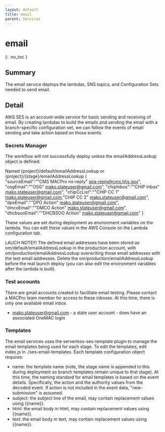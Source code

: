 ```yaml
---
layout: default
title: email
parent: Services
---
```


# email
{: .no_toc }

## Summary
The email service deploys the lambdas, SNS topics, and Configuration Sets needed to send email.

## Detail
AWS SES is an account-wide service for basic sending and receiving of email.  By creating lambdas to build the emails and sending the email with a branch-specific configuration set, we can follow the events of email sending and take action based on those events.

### Secrets Manager
The workflow will not successfully deploy unless the emailAddressLookup object is defined:

Named {project}/default/emailAddressLookup or {project}/{stage}/emailAddressLookup
    {   
        "sourceEmail":"\"CMS MACPro no-reply\" <spa-reply@cms.hhs.gov>",
        "osgEmail":"\"OSG\" <mako.stateuser@gmail.com>",
        "chipInbox":"\"CHIP Inbox\" <mako.stateuser@gmail.com>",
        "chipCcList":"\"CHIP CC 1\" <mako.stateuser@gmail.com>;\"CHIP CC 2\" <mako.stateuser@gmail.com>",
        "dpoEmail":"\"DPO Action\" <mako.stateuser@gmail.com>",
        "dmcoEmail":"\"DMCO Action\" <mako.stateuser@gmail.com>",
        "dhcbsooEmail":"\"DHCBSOO Action\" <mako.stateuser@gmail.com>"
    }

These values are set during deployment as environment variables on the lambda.  You can edit these values in the AWS Console on the Lambda configuration tab.

LAUCH NOTE!!! The defined email addresses have been stored as om/default/emailAddressLookup in the production account, with om/production/emailAddressLookup overwriting those email addresses with the test email addresses.  Delete the om/production/emailAddressLookup before the real launch deploy (you can also edit the environment variables after the lambda is built). 

### Test accounts
There are gmail accounts created to facilitate email testing.  Please contact a MACPro team member for access to these inboxes.  At this time, there is only one available email inbox.
- mako.stateuser@gmail.com - a state user account  - does have an associated OneMAC login 

### Templates
The email services uses the serverless-ses-template plugin to manage the email templates being used for each stage.  To edit the templates, edit index.js in ./ses-email-templates.  Each template configuration object requires:
- name: the template name (note, the stage name is appended to this during deployment so branch templates remain unique to that stage).  At this time, the naming standard for email templates is based on the event details. Specifically, the action and the authority values from the decoded event.  If action is not included in the event data, "new-submission" is assumed.
- subject: the subject line of the email, may contain replacement values using {{name}}.
- html: the email body in html, may contain replacement values using {{name}}.
- text: the email body in text, may contain replacement values using {{name}}.